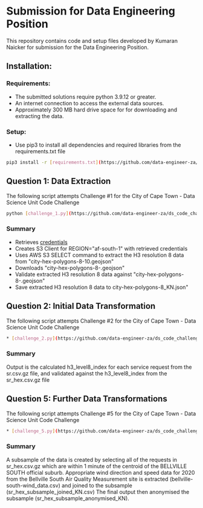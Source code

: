 # Submission for Data Engineering Position
This repository contains code and setup files developed by Kumaran Naicker for submission for the Data Engineering Position.

## Installation:
### Requirements:
- The submitted solutions require python 3.9.12 or greater.
- An internet connection to access the external data sources.
- Approximately 300 MB hard drive space for for downloading and extracting the data.

### Setup:
- Use pip3 to install all dependencies and required libraries from the requirements.txt file
```bash
pip3 install -r [requirements.txt](https://github.com/data-engineer-za/ds_code_challenge/blob/main/submission/requirements.txt)
```

## Question 1: Data Extraction
The following script attempts Challenge #1 for the City of Cape Town - Data Science Unit Code Challenge
```bash
python [challenge_1.py](https://github.com/data-engineer-za/ds_code_challenge/blob/main/submission/challenge_1.py)
```
### Summary
- Retrieves [credentials]("https://cct-ds-code-challenge-input-data.s3.af-south-1.amazonaws.com/ds_code_challenge_creds.json")
- Creates S3 Client for REGION="af-south-1" with retrieved credentials
- Uses AWS S3 SELECT command to extract the H3 resolution 8 data from "city-hex-polygons-8-10.geojson"
- Downloads "city-hex-polygons-8-.geojson"
- Validate extracted H3 resolution 8 data against "city-hex-polygons-8-.geojson"
- Save extracted H3 resolution 8 data to city-hex-polygons-8_KN.json"

## Question 2: Initial Data Transformation
The following script attempts Challenge #2 for the City of Cape Town - Data Science Unit Code Challenge
```bash
* [challenge_2.py](https://github.com/data-engineer-za/ds_code_challenge/blob/main/submission/challenge_2.py)
```
### Summary
Output is the calculated h3_level8_index for each service request from the sr.csv.gz file, and validated against the h3_level8_index from the sr_hex.csv.gz file

## Question 5: Further Data Transformations
The following script attempts Challenge #5 for the City of Cape Town - Data Science Unit Code Challenge
```bash
* [challenge_5.py](https://github.com/data-engineer-za/ds_code_challenge/blob/main/submission/challenge_2.py)
```
### Summary
A subsample of the data is created by selecting all of the requests in sr_hex.csv.gz which are within 1 minute of the centroid of the BELLVILLE SOUTH official suburb.
Appropriate wind direction and speed data for 2020 from the Bellville South Air Quality Measurement site is extracted (bellville-south-wind_data.csv) and joined to the subsample (sr_hex_subsample_joined_KN.csv)
The final output then anonymised the subsample (sr_hex_subsample_anonymised_KN).